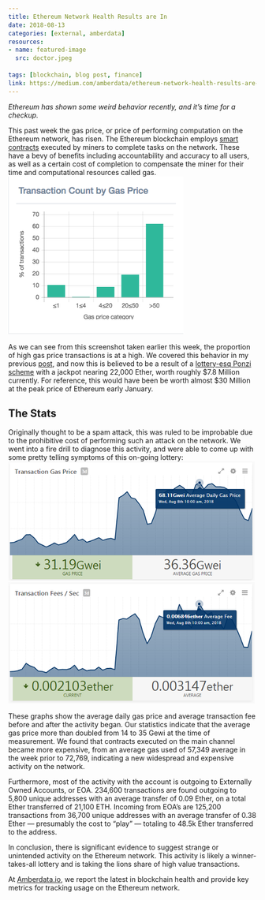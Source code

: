 ```yaml
---
title: Ethereum Network Health Results are In
date: 2018-08-13
categories: [external, amberdata]
resources:
- name: featured-image
  src: doctor.jpeg

tags: [blockchain, blog post, finance]
link: https://medium.com/amberdata/ethereum-network-health-results-are-in-f8d239a07d6e
---
```

_Ethereum has shown some weird behavior recently, and it’s time for a checkup._

This past week the gas price, or price of performing computation on the Ethereum network, has risen. The Ethereum blockchain employs [smart contracts](https://ethereum.org/en/developers/docs/smart-contracts/) executed by miners to complete tasks on the network. These have a bevy of benefits including accountability and accuracy to all users, as well as a certain cost of completion to compensate the miner for their time and computational resources called gas.
![](tx_count.png "Data from ethgasstation.com")

As we can see from this screenshot taken earlier this week, the proportion of high gas price transactions is at a high. We covered this behavior in my previous [post](/2018/08/tracking-tuesdays-ethereum-network-overload/), and now this is believed to be a result of a [lottery-esq Ponzi scheme](https://cryptovest.com/amp/news/cloned-fomo3d-game-most-probable-reason-for-ethereum-congestion/) with a jackpot nearing 22,000 Ether, worth roughly $7.8 Million currently. For reference, this would have been be worth almost $30 Million at the peak price of Ethereum early January.

## The Stats
Originally thought to be a spam attack, this was ruled to be improbable due to the prohibitive cost of performing such an attack on the network. We went into a fire drill to diagnose this activity, and were able to come up with some pretty telling symptoms of this on-going lottery:
![](txn_gas.png "Transaction gas price and average daily gas price on the Ethereum network, from Amberdata.io")
![](txn_fees.png "Average transaction fee, from Amberdata.io")

These graphs show the average daily gas price and average transaction fee before and after the activity began. Our statistics indicate that the average gas price more than doubled from 14 to 35 Gewi at the time of measurement. We found that contracts executed on the main channel became more expensive, from an average gas used of 57,349 average in the week prior to 72,769, indicating a new widespread and expensive activity on the network.

Furthermore, most of the activity with the account is outgoing to Externally Owned Accounts, or EOA. 234,600 transactions are found outgoing to 5,800 unique addresses with an average transfer of 0.09 Ether, on a total Ether transferred of 21,100 ETH. Incoming from EOA’s are 125,200 transactions from 36,700 unique addresses with an average transfer of 0.38 Ether — presumably the cost to “play” — totaling to 48.5k Ether transferred to the address.

In conclusion, there is significant evidence to suggest strange or unintended activity on the Ethereum network. This activity is likely a winner-takes-all lottery and is taking the lions share of high value transactions.

At [Amberdata.io](https://amberdata.io/), we report the latest in blockchain health and provide key metrics for tracking usage on the Ethereum network.